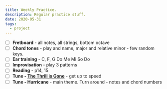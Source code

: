 ```yaml
---
title: Weekly Practice.
description: Regular practice stuff.
date: 2020-05-31
tags:
  - project
---
```


- [ ] **Fretboard** - all notes, all strings, bottom octave
- [ ] **Chord tones** - play and name, major and relative minor - few random keys.
- [ ] **Ear training** - C, F, G Do Me Mi So Do
- [ ] **Improvisation** - play 3 patterns
- [ ] **Reading** - p14, 15
- [ ] **Tune - [The Thrill is Gone](/tunes/ttig/)** - get up to speed
- [ ] **Tune - Hurricane** - main theme. Turn around - notes and chord numbers
